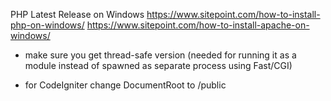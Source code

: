 PHP Latest Release on Windows
https://www.sitepoint.com/how-to-install-php-on-windows/
https://www.sitepoint.com/how-to-install-apache-on-windows/

* make sure you get thread-safe version (needed for running it
as a module instead of spawned as separate process using Fast/CGI)

* for CodeIgniter change DocumentRoot to /public